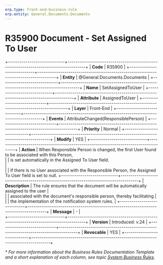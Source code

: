 ```yaml
---
erp.type: front-end-business-rule
erp.entity: General.Documents.Documents
---
```


# R35900 Document - Set Assigned To User
+-----------------------------+---------------------------------------------------------------------------------------+
| **Code**                    | R35900                                                                                |
+-----------------------------+---------------------------------------------------------------------------------------+
| **Entity**                  | @General.Documents.Documents                                                                    |
+-----------------------------+---------------------------------------------------------------------------------------+
| **Name**                    | SetAssignedToUser                                                                     |
+-----------------------------+---------------------------------------------------------------------------------------+
| **Attribute**               | AssignedToUser                                                                        |
+-----------------------------+---------------------------------------------------------------------------------------+
| **Layer**                   | Front-End                                                                             |
+-----------------------------+---------------------------------------------------------------------------------------+
| **Events**                  | AttributeChanged(ResponsiblePerson)                                                   |
+-----------------------------+---------------------------------------------------------------------------------------+
| **Priority**                | Normal                                                                                |
+-----------------------------+---------------------------------------------------------------------------------------+
| **Modify**                  | YES                                                                                   |
+-----------------------------+---------------------------------------------------------------------------------------+
| **Action**                  | When Responsible Person is changed, the first User found to be associated with this Person,                 
|                             | is set automatically in the Assigned To User field. <br>                              |                                     
|                             | If there is no User associated with the Responsible Person, the Assigned To User field is set to null. 
+-----------------------------+---------------------------------------------------------------------------------------+
| **Description**             | The rule ensures that the document will be automatically assigned to the user         |     
|                             | associated with the document's responsible person, thereby facilitating               | 
|                             | the implementation of the notification system rules.                                  |
+-----------------------------+---------------------------------------------------------------------------------------+
| **Message**                 | \-                                                                                    |                         
+-----------------------------+---------------------------------------------------------------------------------------+
| **Version**                 | Introduced: v.24                                                                      |
+-----------------------------+---------------------------------------------------------------------------------------+
| **Revocable**               | YES                                                                                   |
+-----------------------------+---------------------------------------------------------------------------------------+

*\* For more information about the Business Rules Documentation Template and a short explanation of each column, see
topic [System Business Rules](../templates/template-description-system-business-rules.md).*

